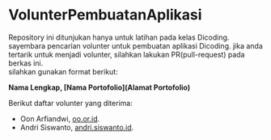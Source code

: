 # VolunterPembuatanAplikasi
Repository ini ditunjukan hanya untuk latihan pada kelas Dicoding. sayembara pencarian volunter untuk pembuatan aplikasi Dicoding. jika anda tertarik  untuk menjadi volunter, silahkan lakukan PR(pull-request) pada berkas ini.  
silahkan gunakan format berikut:  

**Nama Lengkap, [Nama Portofolio](Alamat Portofolio)**  

Berikut daftar volunter yang diterima:  
* Oon Arfiandwi, [oo.or.id](https://oo.or.id).
* Andri Siswanto, [andri.siswanto.id](https://www.linkedin.com/in/andri-siswanto-b1a1191b0/).
